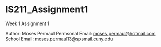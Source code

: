 # IS211_Assignment1
Week 1 Assignment 1

Author: 			Moses Permaul
Permsonal Email: 	moses.permaul@hotmail.com
School Email: 		moses.permaul13@spsmail.cuny.edu 